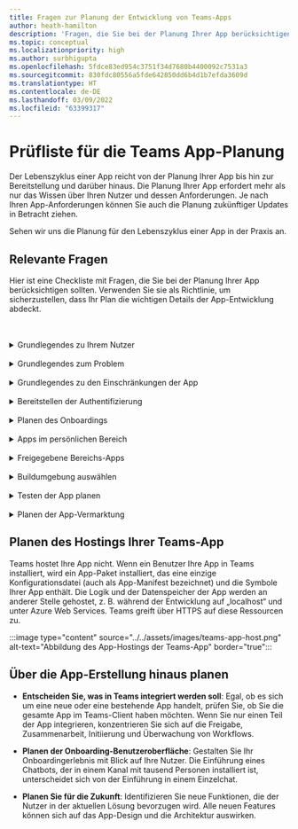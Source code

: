 ```yaml
---
title: Fragen zur Planung der Entwicklung von Teams-Apps
author: heath-hamilton
description: 'Fragen, die Sie bei der Planung Ihrer App berücksichtigen sollten: Ihre Nutzer und deren Bedürfnisse verstehen, Probleme der Nutzer verstehen, die Ihre App lösen würde, die Nutzerauthentifizierung und deren Onboarding-Erfahrung planen'
ms.topic: conceptual
ms.localizationpriority: high
ms.author: surbhigupta
ms.openlocfilehash: 5fdce83ed954c3751f34d7680b4400092c7531a3
ms.sourcegitcommit: 830fdc80556a5fde642850dd6b4d1b7efda3609d
ms.translationtype: HT
ms.contentlocale: de-DE
ms.lasthandoff: 03/09/2022
ms.locfileid: "63399317"
---
```

# <a name="teams-app-planning-checklist"></a>Prüfliste für die Teams App-Planung

Der Lebenszyklus einer App reicht von der Planung Ihrer App bis hin zur Bereitstellung und darüber hinaus. Die Planung Ihrer App erfordert mehr als nur das Wissen über Ihren Nutzer und dessen Anforderungen. Je nach Ihren App-Anforderungen können Sie auch die Planung zukünftiger Updates in Betracht ziehen.

Sehen wir uns die Planung für den Lebenszyklus einer App in der Praxis an.

## <a name="relevant-questions"></a>Relevante Fragen

Hier ist eine Checkliste mit Fragen, die Sie bei der Planung Ihrer App berücksichtigen sollten. Verwenden Sie sie als Richtlinie, um sicherzustellen, dass Ihr Plan die wichtigen Details der App-Entwicklung abdeckt.

<br>
<br>
<details>
<summary>Grundlegendes zu Ihrem Nutzer</summary>

| # | Erwägen Sie... |
| --- | --- |
| 1 | Handelt es sich bei den Nutzern hauptsächlich um Frontline-Mitarbeiter auf mobilen Clients? |
| 2 | Erwarten Sie, dass viele Gastnutzer Zugriff auf Ihre App benötigen? |
| 3 | Verwenden sie Teams und Kanäle oder hauptsächlich Gruppenchats? |
| 4 | Wie technisch versiert sind Ihre Hauptnutzer? |
| 5 | Benötigen Sie ein umfassendes Onboarding-Erlebnis oder reichen ein paar Hinweise aus? |

</details>
<br>
<details>
<summary>Grundlegendes zum Problem</summary>

| # | Erwägen Sie... |
|--- | --- |
| 1 | Welche Vor- und Nachteile hat das derzeitige System, das von Ihren Nutzern verwendet wird? |
| 2 | Welche Probleme haben Ihre Nutzer, die Sie beheben möchten? |
| 3 | Welche Funktionen oder Möglichkeiten schätzen Ihre Nutzer bei ihrer derzeitigen Arbeitsweise? |

</details>
<br>
<details>
<summary>Grundlegendes zu den Einschränkungen der App</summary>

| # | Erwägen Sie... |
| --- | --- |
| 1 | Was sind die Herausforderungen bei der Back-End-Integration der aktuellen App? |
| 2 | Wer ist Eigentümer der Backend-Daten – intern oder Drittanbieter? |
| 3 | Gibt es Firewalls, die sich auf die Funktionsweise der App auswirken? |
| 4 | Gibt es APIs für den Zugriff auf die Daten, die Sie für die Funktion Ihrer App benötigen? |

</details>
<br>
<details>
<summary>Bereitstellen der Authentifizierung</summary>

| # | Erwägen Sie...|
|--- | --- |
| 1 | Greifen die Nutzer basierend je nach ihrer Rolle auf unterschiedliche Datenansichten zu? |
| 2 | Sind personenbezogene Informationen betroffen? |
| 3 | Basieren die Interaktionen auch auf den Nutzerrollen? |
| 4 | Greifen externe Nutzer auf die App zu? |

</details>
<br>
<details>
<summary>Planen des Onboardings</summary>

| # | Erwägen Sie... |
| --- | --- |
| 1 | Was geschieht, wenn ein Nutzer Ihre Registerkarte zum ersten Mal in einem Kanal konfiguriert? |
| 2 | Wenn Sie Karten mit einer Messaging-Erweiterung austauschen, ist es dann sinnvoll, einen kleinen Link zu einer Seite mit weiteren Informationen hinzuzufügen, um den Nutzern zu zeigen, was Ihre App sonst noch kann? |
| 3 | Erwarten Sie, dass die meisten Personen bereits einen gewissen Kontext haben, für den Ihre App gedacht ist, oder dass sie Ihre Dienste bereits in einem anderen Kontext genutzt haben? |
| 4 | Kommen sie ohne Vorkenntnisse zu Ihrer App? |

</details>
<br>
<details>
<summary>Apps im persönlichen Bereich</summary>

| # | Erwägen Sie... |
| --- | --- |
| 1 | Gibt es 1:1-Interaktionen mit der App, die aus Datenschutz- oder anderen Gründen erforderlich sind? Beispielsweise das Überprüfen des Restguthabens oder anderer privater Informationen. |
| 2 | Gibt es eine Zusammenarbeit zwischen Nutzern, die möglicherweise keine gemeinsamen Teams haben? Beispiel: Suchen nach bevorstehenden organisationsweiten Ereignissen in einem Unternehmen. |
| 3 | Gibt es personalisierte Benachrichtigungen oder Nachrichten, die während der Nutzung der Teams-App an den Nutzer gesendet werden müssen? |

</details>
<br>
<details>
<summary>Freigegebene Bereichs-Apps</summary>

| # | Erwägen Sie... |
| --- | --- |
| 1 | Sind die informationen, die von der App auf der Registerkarte oder über einen Bot angezeigt werden, für die meisten Mitglieder eines Teams relevant und nützlich? Beispiel: Scrum-App. |
| 2 | Kann sich der Appkontext ändern, je nachdem, in welchem Team diese hinzugefügt wird? Aufgaben der Planer unterscheiden sich beispielsweise in verschiedenen Teams. |
| 3 | Ist es möglich, dass alle Mitglieder einer Persona, die zusammenarbeiten müssen, Teil eines einzelnen Teams sind? Beispielsweise Mitarbeiter, die an einem Ticket arbeiten. |

</details>
<br>
<details>
<summary>Buildumgebung auswählen</summary>

Vorschlag: Optionen, mit denen Sie die richtige Umgebung basierend auf den App-Anforderungen auswählen können.
</details>
<br>
<details>
<summary>Testen der App planen</summary>

Vorschlag: Optionen, die dabei helfen, die beste Testumgebung für die App zu ermitteln.
</details>
<br>
<details>
<summary>Planen der App-Vermarktung</summary>

Vorschlag: Optionen, mit denen das beste Vermarktungsmodell ermittelt werden kann.

</details>

## <a name="plan-for-hosting-your-teams-app"></a>Planen des Hostings Ihrer Teams-App

Teams hostet Ihre App nicht. Wenn ein Benutzer Ihre App in Teams installiert, wird ein App-Paket installiert, das eine einzige Konfigurationsdatei (auch als App-Manifest bezeichnet) und die Symbole Ihrer App enthält. Die Logik und der Datenspeicher der App werden an anderer Stelle gehostet, z. B. während der Entwicklung auf „localhost“ und unter Azure Web Services. Teams greift über HTTPS auf diese Ressourcen zu.

:::image type="content" source="../../assets/images/teams-app-host.png" alt-text="Abbildung des App-Hostings der Teams-App" border="true":::

## <a name="plan-beyond-app-building"></a>Über die App-Erstellung hinaus planen

- **Entscheiden Sie, was in Teams integriert werden soll**: Egal, ob es sich um eine neue oder eine bestehende App handelt, prüfen Sie, ob Sie die gesamte App im Teams-Client haben möchten. Wenn Sie nur einen Teil der App integrieren, konzentrieren Sie sich auf die Freigabe, Zusammenarbeit, Initiierung und Überwachung von Workflows.

- **Planen der Onboarding-Benutzeroberfläche**: Gestalten Sie Ihr Onboardingerlebnis mit Blick auf Ihre Nutzer. Die Einführung eines Chatbots, der in einem Kanal mit tausend Personen installiert ist, unterscheidet sich von der Einführung in einem Einzelchat.

- **Planen Sie für die Zukunft**: Identifizieren Sie neue Funktionen, die der Nutzer in der aktuellen Lösung bevorzugen wird. Alle neuen Features können sich auf das App-Design und die Architektur auswirken.
